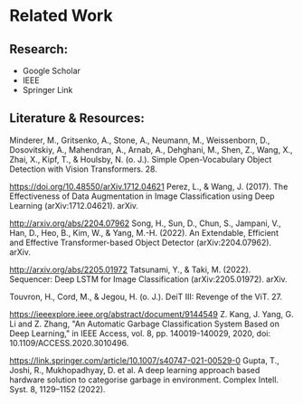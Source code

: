 # Related Work

## Research:

* Google Scholar
* IEEE
* Springer Link

## Literature & Resources:

Minderer, M., Gritsenko, A., Stone, A., Neumann, M., Weissenborn, D., Dosovitskiy, A., Mahendran, A., Arnab, A., Dehghani, M., Shen, Z., Wang, X., Zhai, X., Kipf, T., & Houlsby, N. (o. J.). Simple Open-Vocabulary Object Detection with Vision Transformers. 28.

https://doi.org/10.48550/arXiv.1712.04621
Perez, L., & Wang, J. (2017). The Effectiveness of Data Augmentation in Image Classification using Deep Learning (arXiv:1712.04621). arXiv. 

http://arxiv.org/abs/2204.07962
Song, H., Sun, D., Chun, S., Jampani, V., Han, D., Heo, B., Kim, W., & Yang, M.-H. (2022). An Extendable, Efficient and Effective Transformer-based Object Detector (arXiv:2204.07962). arXiv.

http://arxiv.org/abs/2205.01972
Tatsunami, Y., & Taki, M. (2022). Sequencer: Deep LSTM for Image Classification (arXiv:2205.01972). arXiv.

Touvron, H., Cord, M., & Jegou, H. (o. J.). DeiT III: Revenge of the ViT. 27.

https://ieeexplore.ieee.org/abstract/document/9144549
Z. Kang, J. Yang, G. Li and Z. Zhang, "An Automatic Garbage Classification System Based on Deep Learning," in IEEE Access, vol. 8, pp. 140019-140029, 2020, doi: 10.1109/ACCESS.2020.3010496.

https://link.springer.com/article/10.1007/s40747-021-00529-0
Gupta, T., Joshi, R., Mukhopadhyay, D. et al. A deep learning approach based hardware solution to categorise garbage in environment. Complex Intell. Syst. 8, 1129–1152 (2022).
